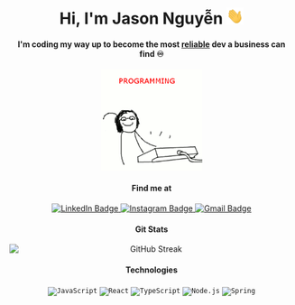 <h1 align="center">Hi, I'm Jason Nguyễn <img src="https://raw.githubusercontent.com/tennydev/tennydev/main/wave.gif" width="30px"></h1>
<h4 align="center">I'm coding my way up to become the most <ins>reliable</ins> dev a business can find ♾</h4>

<p align="center">
  <img src="https://raw.githubusercontent.com/tennydev/tennydev/main/codinggif.gif" alt="coding gif" width="180px"/>
</p>

<h4 align="center">Find me at</h4>
<div id="badges" align="center">
<a href="https://www.linkedin.com/in/daidungnguyen/" target="_blank">
    <img src="https://img.shields.io/badge/LinkedIn-0077B5?style=for-the-badge&logo=linkedin&logoColor=white" alt="LinkedIn Badge"/>
  </a>
  <a href="https://www.instagram.com/ocd.brbr/" target="_blank">
    <img src="https://img.shields.io/badge/Instagram-E4405F?style=for-the-badge&logo=instagram&logoColor=white" alt="Instagram Badge"/>
  </a>
<a href="mailto:daidungnguyen2003@gmail.com">
  <img src="https://img.shields.io/badge/Gmail-D14836?style=for-the-badge&logo=gmail&logoColor=white" alt="Gmail Badge"/>
</a>
</div>

<p style="margin-bottom: 20px;"></p>
<h4 align="center">Git Stats</h4>
<p align="center">
  <img src="https://github-readme-streak-stats.herokuapp.com?user=tennydev&theme=swift&hide_border=true" alt="GitHub Streak" style="display: block; margin: auto;">
</p>

<p>
<h4 align="center">Technologies</h4>
<div align="center">
	<code><img width="50" src="https://user-images.githubusercontent.com/25181517/117447155-6a868a00-af3d-11eb-9cfe-245df15c9f3f.png" alt="JavaScript" title="JavaScript"/></code>
	<code><img width="50" src="https://user-images.githubusercontent.com/25181517/183897015-94a058a6-b86e-4e42-a37f-bf92061753e5.png" alt="React" title="React"/></code>
	<code><img width="50" src="https://user-images.githubusercontent.com/25181517/183890598-19a0ac2d-e88a-4005-a8df-1ee36782fde1.png" alt="TypeScript" title="TypeScript"/></code>
	<code><img width="50" src="https://user-images.githubusercontent.com/25181517/183568594-85e280a7-0d7e-4d1a-9028-c8c2209e073c.png" alt="Node.js" title="Node.js"/></code>
	<code><img width="50" src="https://user-images.githubusercontent.com/25181517/117201470-f6d56780-adec-11eb-8f7c-e70e376cfd07.png" alt="Spring" title="Spring"/></code>
</div>
</p>

